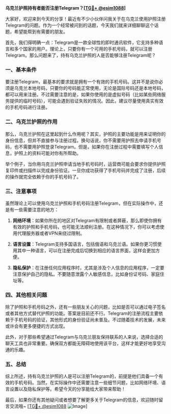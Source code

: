 **乌克兰护照持有者能否注册Telegram？[[TG💪+ @esim1088](https://t.me/s/esim1088)]**

大家好，欢迎来到今天的分享！最近有不少小伙伴问我关于在乌克兰使用护照注册Telegram的问题。作为一个经常被问到的话题，今天我们就来详细聊聊这个话题，希望能帮到有需要的朋友。

首先，我们得明确一点：Telegram是一款全球性的即时通讯软件，它支持多种语言和多个国家的用户。理论上，只要你有一个可用的手机号码，就可以注册Telegram。那么问题来了，持有乌克兰护照的人是否能够注册Telegram呢？

### 一、基本条件

要注册Telegram，最基本的要求就是拥有一个有效的手机号码。这并不是说你必须是乌克兰本地号码，只要你的号码能正常使用，无论是国际号码还是本地号码，都可以用来注册。不过需要注意的是，如果你使用的是虚拟号码（比如某些网络服务提供的临时号码），可能会遇到验证失败的情况。因此，建议尽量使用真实有效的手机号码进行注册。

### 二、乌克兰护照的作用

那么，乌克兰护照在这里起到什么作用呢？其实，护照的主要功能是用来证明你的身份信息，但并不直接参与注册过程。换句话说，你不需要用护照去申请手机号码，也不需要用护照登录Telegram。但是，如果你在注册过程中需要填写个人信息，护照上的资料可能对你有所帮助。

举个例子，当你用乌克兰护照申请当地手机号码时，运营商可能会要求你提供护照复印件或扫描件以完成身份验证。一旦你成功获得了手机号码并完成了注册，后续的操作就完全依赖于你的手机号码了。

### 三、注意事项

虽然理论上可以使用乌克兰护照和手机号码注册Telegram，但在实际操作中，还是有一些需要注意的地方：

1. **网络环境**：如果你所在的地区对Telegram有限制或者屏蔽，那么即使你拥有有效的护照和手机号码，也可能无法顺利注册。在这种情况下，你可以考虑使用代理服务器或者VPN来绕过限制。
   
2. **语言设置**：Telegram支持多国语言，包括俄语和乌克兰语。如果你更习惯使用其中一种语言，可以在注册完成后切换到相应的语言界面，这样会更加方便。

3. **隐私保护**：在注册任何应用程序时，尤其是涉及个人信息的应用程序，一定要注意保护自己的隐私。不要随意泄露个人敏感信息，比如身份证号码、家庭住址等。

### 四、其他相关问题

除了护照和手机号码之外，还有一些朋友关心的问题，比如是否可以通过电子签名或者其他方式替代护照的功能。答案是目前还不行。Telegram的注册流程主要依赖于手机号码的验证，其他形式的身份验证尚未普及。不过随着技术的发展，未来或许会有更多便捷的方式出现。

此外，对于那些希望通过Telegram与乌克兰朋友保持联系的人来说，选择合适的聊天工具也非常重要。确保双方都能无障碍地使用该平台，这样才能更好地享受沟通的乐趣。

### 五、总结

综上所述，持有乌克兰护照的人是可以注册Telegram的，前提是他们具备一个有效的手机号码。当然，在实际操作中还需要注意一些细节问题，比如网络环境、语言设置以及隐私保护等。希望今天的分享能给大家带来帮助！

最后，如果你还有其他疑问或者想要了解更多关于Telegram的信息，欢迎随时留言交流哦~ [[TG💪+ @esim1088](https://t.me/s/esim1088) ![Image](https://i.postimg.cc/4NQfJmqS/Snipaste-2025-05-13-00-14-12.png)]